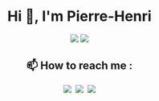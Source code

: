 <h1 align="center">Hi 👋, I'm Pierre-Henri</h1>

<div align="center">
  <img src="https://readme.phbasin.vercel.app/api?username=PHBasin&hide_border=true&hide=stars&title_color=000000&show_icons=true&icon_color=000000">
  <img src="https://readme.phbasin.vercel.app/api/top-langs/?username=PHBasin&hide_border=true&layout=compact&title_color=000000">
</div>

<div align="center">
  <h2> 📫 How to reach me :</h2>
  <p>
    <a href="https://www.linkedin.com/in/pierrehenribasin/"><img src="https://img.shields.io/badge/linkedin-%230077B5.svg?&style=for-the-badge&logo=linkedin&logoColor=white"></a>&nbsp
    <a href="mailto:basinpierrehenri@gmail.com"><img src="https://img.shields.io/badge/gmail-D14836?&style=for-the-badge&logo=gmail&logoColor=white" /></a>&nbsp
    <a href="https://www.messenger.com/t/pierrehenribasin"><img src="https://img.shields.io/badge/messenger-00B2FF?&style=for-the-badge&logo=messenger&logoColor=white"></a>
  </p>
</div>
